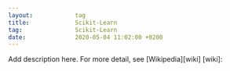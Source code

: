 ```yaml
---
layout:            tag
title:             Scikit-Learn
tag:               Scikit-Learn
date:              2020-05-04 11:02:00 +0200
---
```

Add description here.
For more detail, see [Wikipedia][wiki]
[wiki]:
